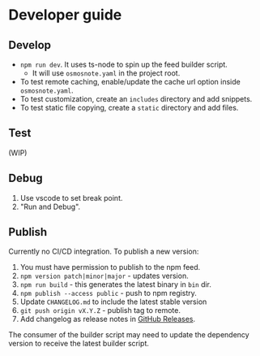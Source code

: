 # Developer guide

## Develop

- `npm run dev`. It uses ts-node to spin up the feed builder script.
  - It will use `osmosnote.yaml` in the project root.
- To test remote caching, enable/update the cache url option inside `osmosnote.yaml`.
- To test customization, create an `includes` directory and add snippets.
- To test static file copying, create a `static` directory and add files.

## Test

(WIP)

## Debug

1. Use vscode to set break point.
2. "Run and Debug".

## Publish

Currently no CI/CD integration. To publish a new version:

1. You must have permission to publish to the npm feed.
2. `npm version patch|minor|major` - updates version.
3. `npm run build` - this generates the latest binary in `bin` dir.
4. `npm publish --access public` - push to npm registry.
5. Update `CHANGELOG.md` to include the latest stable version
6. `git push origin vX.Y.Z` - publish tag to remote.
7. Add changelog as release notes in [GitHub Releases](https://github.com/osmoscraft/osmosfeed/tags).

The consumer of the builder script may need to update the dependency version to receive the latest builder script.
